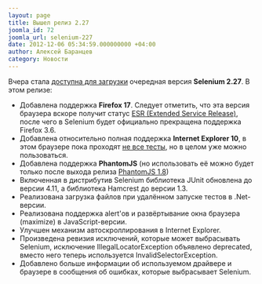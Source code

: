 ```yaml
---
layout: page
title: Вышел релиз 2.27
joomla_id: 72
joomla_url: selenium-227
date: 2012-12-06 05:34:59.000000000 +04:00
author: Алексей Баранцев
category: Новости
---
```

<p>Вчера стала <a href="http://code.google.com/p/selenium/downloads/list">доступна для загрузки</a> очередная версия <strong>Selenium 2.27</strong>. В этом релизе:</p>
<ul>
<li>Добавлена поддержка <strong>Firefox 17</strong>. Следует отметить, что эта версия браузера вскоре получит статус <a href="http://www.mozilla.org/en-US/firefox/organizations/faq/">ESR (Extended Service Release)</a>, после чего в Selenium будет официально прекращена поддержка Firefox 3.6.</li>
<li>Добавлена относительно полная поддержка <strong>Internet Explorer 10</strong>, в этом браузере пока проходят <a href="http://ci.seleniumhq.org:8080/job/IE%2010%20Java%20Tests/">не все тесты</a>, но в целом уже можно пользоваться.</li>
<li>Добавлена поддержка <strong>PhantomJS</strong> (но использовать её можно будет только после выхода релиза <a href="http://phantomjs.org/release-1.8.html">PhantomJS 1.8</a>)</li>
<li>Включенная в дистрибутив Selenium библиотека JUnit обновлена до версии 4.11, а библиотека Hamcrest до версии 1.3.</li>
<li>Реализована загрузка файлов при удалённом запуске тестов в .Net-версии.</li>
<li>Реализована поддержка alert'ов и развёртывание окна браузера (maximize) в JavaScript-версии.</li>
<li>Улучшен механизм автоскроллирования в Internet Explorer.</li>
<li>Произведена ревизия исключений, которые может выбрасывать Selenium, исключение IllegalLocatorException объявлено deprecated, вместо него теперь используется InvalidSelectorException.</li>
<li>Добавлено больше информации об используемом драйвере и браузере в сообщения об ошибках, которые выбрасывает Selenium.</li>
</ul>
